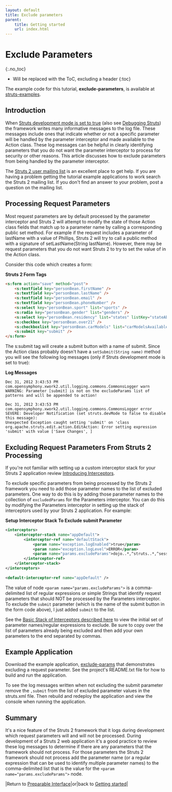 ```yaml
---
layout: default
title: Exclude parameters
parent:
    title: Getting started
    url: index.html
---
```


# Exclude Parameters
{:.no_toc}

* Will be replaced with the ToC, excluding a header
{:toc}

The example code for this tutorial, **exclude-parameters**, is available at [struts-examples](https://github.com/apache/struts-examples).

## Introduction

When [Struts development mode is set to true](../core-developers/struts-xml) (also see [Debugging Struts](debugging-struts)) 
the framework writes many informative messages to the log file. These messages include ones that indicate whether 
or not a specific parameter will be handled by the parameter interceptor and made available to the Action class. 
These log messages can be helpful in clearly identifying parameters that you do not want the parameter interceptor 
to process for security or other reasons. This article discusses how to exclude parameters from being handled by 
the parameter interceptor.

The [Struts 2 user mailing list](http://struts.apache.org/mail) is an excellent place to get help. If you are having 
a problem getting the tutorial example applications to work search the Struts 2 mailing list. If you don't find an answer 
to your problem, post a question on the mailing list.

## Processing Request Parameters

Most request parameters are by default processed by the parameter interceptor and Struts 2 will attempt to modify the state 
of those Action class fields that match up to a parameter name by calling a corresponding public set method. For example 
if the request includes a parameter of lastName with a value of Phillips, Struts 2 will try to call a public method with 
a signature of setLastName(String lastName). However, there may be request parameters that you do not want Struts 2 
to try to set the value of in the Action class.

Consider this code which creates a form:

**Struts 2 Form Tags**

```html
<s:form action="save" method="post">
    <s:textfield key="personBean.firstName" /> 
    <s:textfield key="personBean.lastName" /> 
    <s:textfield key="personBean.email" />
    <s:textfield key="personBean.phoneNumber" />
    <s:select key="personBean.sport" list="sports" />
    <s:radio key="personBean.gender" list="genders" />
    <s:select key="personBean.residency" list="states" listKey="stateAbbr" listValue="stateName" />
    <s:checkbox key="personBean.over21" />
    <s:checkboxlist key="personBean.carModels" list="carModelsAvailable" />
    <s:submit key="submit" />
</s:form>
```

The s:submit tag will create a submit button with a name of submit. Since the Action class probably doesn't have 
a `setSubmit(String name)` method you will see the following log messages (only if Struts development mode is set to true):

**Log Messages**

```
Dec 31, 2012 3:43:53 PM 
com.opensymphony.xwork2.util.logging.commons.CommonsLogger warn
WARNING: Parameter [submit] is not on the excludeParams list of patterns and will be appended to action!

Dec 31, 2012 3:43:53 PM com.opensymphony.xwork2.util.logging.commons.CommonsLogger error
SEVERE: Developer Notification (set struts.devMode to false to disable this message):
Unexpected Exception caught setting 'submit' on 'class org.apache.struts.edit.action.EditAction: Error setting expression 'submit' with value ['Save Changes', ]
```

## Excluding Request Parameters From Struts 2 Processing

If you're not familiar with setting up a custom interceptor stack for your Struts 2 application review [Introducing Interceptors](introducing-interceptors).

To exclude specific parameters from being processed by the Struts 2 framework you need to add those parameter names 
to the list of excluded parameters. One way to do this is by adding those parameter names to the collection of `excludedParams` 
for the Parameters interceptor. You can do this by modifying the Parameters interceptor in setting up the stack of interceptors 
used by your Struts 2 application. For example:

**Setup Interceptor Stack To Exclude submit Parameter**

```xml
<interceptors>
    <interceptor-stack name="appDefault">
        <interceptor-ref name="defaultStack">
            <param name="exception.logEnabled">true</param>
            <param name="exception.logLevel">ERROR</param>
            <param name="params.excludeParams">dojo..*,^struts..*,^session..*,^request..*,^application..*,^servlet(Request|Response)..*,parameters...*,submit</param>
        </interceptor-ref>
    </interceptor-stack>
</interceptors>
		
<default-interceptor-ref name="appDefault" />
```

The value of node `<param name="params.excludeParams">` is a comma-delimited list of regular expressions or simple 
Strings that identify request parameters that should NOT be processed by the Parameters interceptor. To exclude 
the `submit` parameter (which is the name of the submit button in the form code above), I just added `submit` to the list.

See the [Basic Stack of Interceptors described here](../core-developers/struts-default-xml) to view the initial 
set of parameter names/regular expressions to exclude. Be sure to copy over the list of parameters already being excluded 
and then add your own parameters to the end separated by commas.

## Example Application

Download the example application, [exclude-params](https://github.com/apache/struts-examples/tree/master/exclude-parameters) 
that demonstrates excluding a request parameter. See the project's README.txt file for how to build and run the application.

To see the log messages written when not excluding the submit parameter remove the `,submit` from the list of excluded 
parameter values in the struts.xml file. Then rebuild and redeploy the application and view the console when running the application.

## Summary

It's a nice feature of the Struts 2 framework that it logs during development which request parameters will and will not 
be processed. During development of a Struts 2 web application it's a good practice to review these log messages to determine 
if there are any parameters that the framework should not process. For those parameters the Struts 2 framework should 
not process add the parameter name (or a regular expression that can be used to identify multiple parameter names) 
to the comma-delimited list that is the value for the `<param name="params.excludeParams">` node.

|Return to [Preparable Interface](preperable-interface)|or|back to [Getting started](index)|

